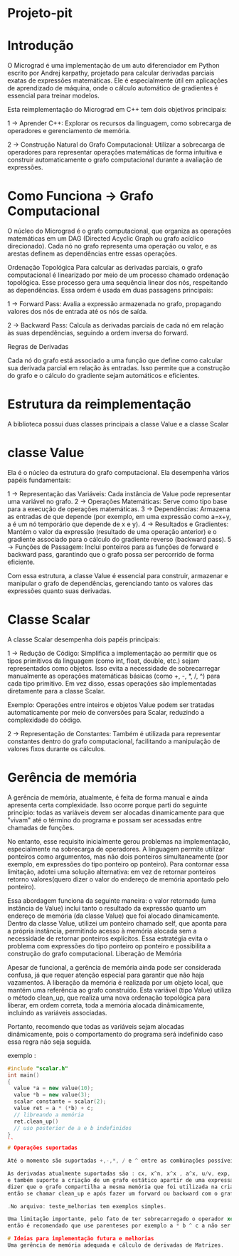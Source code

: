 # Projeto-pit

# Introdução

O Micrograd é uma implementação de um auto diferenciador em Python escrito por Andrej karpathy, projetado para calcular derivadas parciais exatas de expressões matemáticas. Ele é especialmente útil em aplicações de aprendizado de máquina, onde o cálculo automático de gradientes é essencial para treinar modelos.

Esta reimplementação do Micrograd em C++ tem dois objetivos principais:

1 -> Aprender C++: Explorar os recursos da linguagem, como sobrecarga de operadores e gerenciamento de memória.

2 -> Construção Natural do Grafo Computacional: Utilizar a sobrecarga de operadores para representar operações matemáticas de forma intuitiva e construir automaticamente o grafo computacional durante a avaliação de expressões.

# Como Funciona -> Grafo Computacional

O núcleo do Micrograd é o grafo computacional, que organiza as operações matemáticas em um DAG (Directed Acyclic Graph ou grafo acíclico direcionado). Cada nó no grafo representa uma operação ou valor, e as arestas definem as dependências entre essas operações.

Ordenação Topológica
Para calcular as derivadas parciais, o grafo computacional é linearizado por meio de um processo chamado ordenação topológica. Esse processo gera uma sequência linear dos nós, respeitando as dependências. Essa ordem é usada em duas passagens principais:

1 -> Forward Pass: Avalia a expressão armazenada no grafo, propagando valores dos nós de entrada até os nós de saída.

2 -> Backward Pass: Calcula as derivadas parciais de cada nó em relação às suas dependências, seguindo a ordem inversa do forward.

Regras de Derivadas

Cada nó do grafo está associado a uma função que define como calcular sua derivada parcial em relação às entradas. Isso permite que a construção do grafo e o cálculo do gradiente sejam automáticos e eficientes.

# Estrutura da reimplementação

A biblioteca possui duas classes principais a classe Value e a classe Scalar

# classe Value 

Ela é o núcleo da estrutura do grafo computacional. Ela desempenha vários papéis fundamentais:

1 -> Representação das Variáveis: Cada instância de Value pode representar uma variável no grafo.
2 -> Operações Matemáticas: Serve como tipo base para a execução de operações matemáticas.
3 -> Dependências: Armazena as entradas de que depende (por exemplo, em uma expressão como a=x+y, a é um nó temporário que depende de x e y).
4 -> Resultados e Gradientes: Mantém o valor da expressão (resultado de uma operação anterior) e o gradiente associado para o cálculo do gradiente reverso (backward pass).
5 -> Funções de Passagem: Inclui ponteiros para as funções de forward e backward pass, garantindo que o grafo possa ser percorrido de forma eficiente.

Com essa estrutura, a classe Value é essencial para construir, armazenar e manipular o grafo de dependências, gerenciando tanto os valores das expressões quanto suas derivadas.

# Classe Scalar

A classe Scalar desempenha dois papéis principais:

1 -> Redução de Código: Simplifica a implementação ao permitir que os tipos primitivos da linguagem (como int, float, double, etc.) sejam representados como objetos. Isso evita a necessidade de sobrecarregar manualmente as operações matemáticas básicas (como +, -, *, /, ^) para cada tipo primitivo. Em vez disso, essas operações são implementadas diretamente para a classe Scalar.

Exemplo: Operações entre inteiros e objetos Value podem ser tratadas automaticamente por meio de conversões para Scalar, reduzindo a complexidade do código.

2 -> Representação de Constantes: Também é utilizada para representar constantes dentro do grafo computacional, facilitando a manipulação de valores fixos durante os cálculos.

# Gerência de memória

A gerência de memória, atualmente, é feita de forma manual e ainda apresenta certa complexidade. Isso ocorre porque parti do seguinte princípio: todas as variáveis devem ser alocadas dinamicamente para que "vivam" até o término do programa e possam ser acessadas entre chamadas de funções.

No entanto, esse requisito inicialmente gerou problemas na implementação, especialmente na sobrecarga de operadores. A linguagem permite utilizar ponteiros como argumentos, mas não dois ponteiros simultaneamente (por exemplo, em expressões do tipo ponteiro op ponteiro). Para contornar essa limitação, adotei uma solução alternativa:
em vez de retornar ponteiros retorno valores(quero dizer o valor do endereço de memória apontado pelo ponteiro).

Essa abordagem funciona da seguinte maneira: o valor retornado (uma instância de Value) inclui tanto o resultado da expressão quanto um endereço de memória (da classe Value) que foi alocado dinamicamente. Dentro da classe Value, utilizei um ponteiro chamado self, que aponta para a própria instância, permitindo acesso à memória alocada sem a necessidade de retornar ponteiros explícitos. Essa estratégia evita o problema com expressões do tipo ponteiro op ponteiro e possibilita a construção do grafo computacional.
Liberação de Memória

Apesar de funcional, a gerência de memória ainda pode ser considerada confusa, já que requer atenção especial para garantir que não haja vazamentos. A liberação da memória é realizada por um objeto local, que mantém uma referência ao grafo construído. Esta variável (tipo Value) utiliza o método clean_up, que realiza uma nova ordenação topológica para liberar, em ordem correta, toda a memória alocada dinâmicamente, incluindo as variáveis associadas.

Portanto, recomendo que todas as variáveis sejam alocadas dinâmicamente, pois o comportamento do programa será indefinido caso essa regra não seja seguida.

exemplo :
```cpp
#include "scalar.h"
int main()
{
  value *a = new value(10);
  value *b = new value(3);
  scalar constante = scalar(2);
  value ret = a * (*b) + c;
  // libreando a memória 
  ret.clean_up()
  // uso posterior de a e b indefinidos
}
``
# Operações suportadas

Até o momento são suportadas +,-,*, / e ^ entre as combinações possíveis entre Value e Value , Scalar e Scalar, ponteiro para Value e Value e  ponteiro para Value e Scalar (trocando as ordens também vale). Scalar e Scalar requer uma atenção pois eles não retornam Value e sim Scalar e a idéia é e as funções sobrecarregadas impõem isso é que Scalar seja sempre por valor.

As derivadas atualmente suportadas são : cx, x^n, x^x , a^x, u/v, exp, log, sin, cos e tanh.
e também suporte a criação de um grafo estático apartir de uma expressao permitindo forward apenas mudando os valores das variaveis e backward, vale 
dizer que o grafo compartilha a mesma memória que foi utilizada na criacao da expressão que foi salva na variavel local que guarda a referência ao grafo
então se chamar clean_up e após fazer um forward ou backward com o grafo estático (variavel do tipo static_graph que é retornada por uma função membro da classe Value chamada freeze_graph) terá comportamento indefinido.

.No arquivo: teste_melhorias tem exemplos simples.

Uma limitação importante, pelo fato de ter sobrecarregado o operador xor para ser utilizado como pontenciação sua associatividade nao condiz com a operação 
então é recomendado que use parenteses por exemplo a * b ^ c a não ser que vocẽ queira esta expressão [a * b ] ^ c e sim a * [b ^ c] use parênteses para que isso funcione corretamente.

# Ideias para implementação futura e melhorias
Uma gerência de memória adequada e cálculo de derivadas de Matrizes.  
